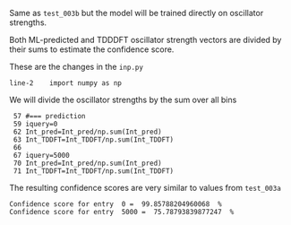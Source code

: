 Same as `test_003b` but the model will be trained directly on oscillator strengths. 

Both ML-predicted and TDDDFT oscillator strength vectors are divided by their sums to estimate the confidence score.

These are the changes in the `inp.py` 

```
line-2    import numpy as np
```

We will divide the oscillator strengths by the sum over all bins
```
 57 #=== prediction
 59 iquery=0
 62 Int_pred=Int_pred/np.sum(Int_pred)
 63 Int_TDDFT=Int_TDDFT/np.sum(Int_TDDFT)
 66 
 67 iquery=5000
 70 Int_pred=Int_pred/np.sum(Int_pred)
 71 Int_TDDFT=Int_TDDFT/np.sum(Int_TDDFT)
```

The resulting confidence scores are very similar to values from `test_003a`

```
Confidence score for entry  0 =  99.85788204960068  %
Confidence score for entry  5000 =  75.78793839877247  %
```
